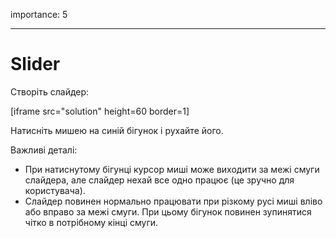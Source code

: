 importance: 5

---

# Slider

Створіть слайдер:

[iframe src="solution" height=60 border=1]

Натисніть мишею на синій бігунок і рухайте його.

Важливі деталі:

- При натиснутому бігунці курсор миші може виходити за межі смуги слайдера, але слайдер нехай все одно працює (це зручно для користувача).
- Слайдер повинен нормально працювати при різкому русі миші вліво або вправо за межі смуги. При цьому бігунок повинен зупинятися чітко в потрібному кінці смуги.

